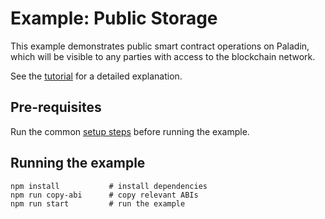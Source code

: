 # Example: Public Storage

This example demonstrates public smart contract operations on Paladin, which will be visible to any parties with access to the blockchain network.

See the [tutorial](https://lf-decentralized-trust-labs.github.io/paladin/head/examples/public-storage/) for a detailed explanation.

## Pre-requisites

Run the common [setup steps](../README.md) before running the example.

## Running the example

```shell
npm install           # install dependencies
npm run copy-abi      # copy relevant ABIs
npm run start         # run the example
```

